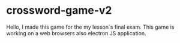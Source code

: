 # crossword-game-v2
Hello, I made this game for  the my lesson`s final exam. This game is working on a web browsers also electron JS application.
